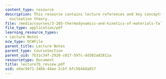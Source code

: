 ```yaml
---
content_type: resource
description: This resource contains lecture references and key concepts of heterogeneous
  nucleation theory.
file: /media/courses/3-205-thermodynamics-and-kinetics-of-materials-fall-2006/a9ac947134bb44ae2cbfbfc5644da857_lecture7b_review.pdf
file_type: application/pdf
learning_resource_types:
- Lecture Notes
ocw_type: OCWFile
parent_title: Lecture Notes
parent_type: CourseSection
parent_uid: 7b31c34f-2920-c017-597c-dd302a82811a
resourcetype: Document
title: lecture7b_review.pdf
uid: a9ac9471-34bb-44ae-2cbf-bfc5644da857
---
```

